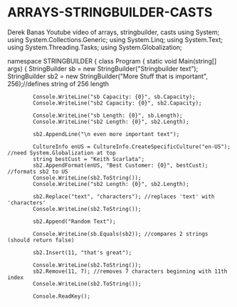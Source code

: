# ARRAYS-STRINGBUILDER-CASTS
Derek Banas Youtube video of arrays, stringbuilder, casts
using System;
using System.Collections.Generic;
using System.Linq;
using System.Text;
using System.Threading.Tasks;
using System.Globalization;

namespace STRINGBUILDER
{
    class Program
    {
        static void Main(string[] args)
        {
            StringBuilder sb = new StringBuilder("Stringbuilder text");
            StringBuilder sb2 = new StringBuilder("More Stuff that is important", 256);//defines string of 256 length

            Console.WriteLine("sb Capacity: {0}", sb.Capacity);
            Console.WriteLine("sb2 Capacity: {0}", sb2.Capacity);

            Console.WriteLine("sb Length: {0}", sb.Length);
            Console.WriteLine("sb2 Length: {0}", sb2.Length);

            sb2.AppendLine("\n even more important text");

            CultureInfo enUS = CultureInfo.CreateSpecificCulture("en-US"); //need System.Globalization at top
            string bestCust = "Keith Scarlata";
            sb2.AppendFormat(enUS, "Best Customer: {0}", bestCust); //formats sb2 to US
            Console.WriteLine(sb2.ToString());
            Console.WriteLine("sb2 Length: {0}", sb2.Length);

            sb2.Replace("text", "characters"); //replaces 'text' with 'characters'
            Console.WriteLine(sb2.ToString());

            sb2.Append("Random Text");

            Console.WriteLine(sb.Equals(sb2)); //compares 2 strings (should return false)

            sb2.Insert(11, "that's great");

            Console.WriteLine(sb2.ToString());
            sb2.Remove(11, 7); //removes 7 characters beginning with 11th index
            Console.WriteLine(sb2.ToString());
            
            Console.ReadKey();
